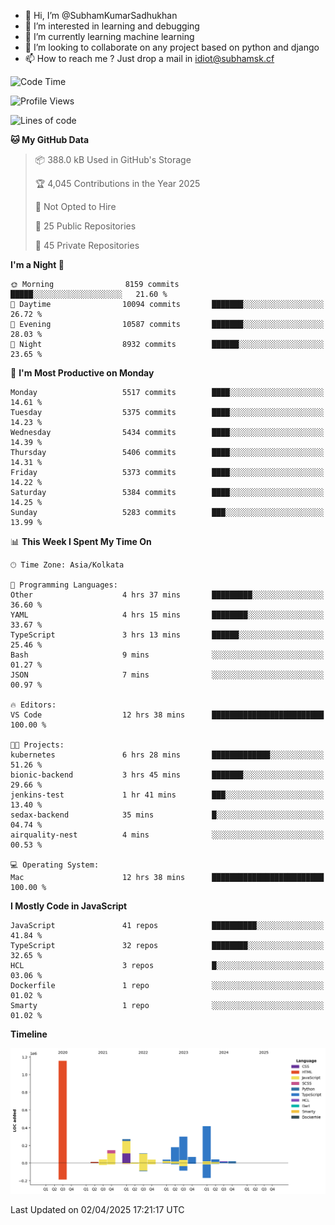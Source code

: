 - 👋 Hi, I’m @SubhamKumarSadhukhan
- 👀 I’m interested in learning and debugging
- 🌱 I’m currently learning machine learning
- 💞️ I’m looking to collaborate on any project based on python and django
- 📫 How to reach me ?
      Just drop a mail in idiot@subhamsk.cf

<!---
SubhamKumarSadhukhan/SubhamKumarSadhukhan is a ✨ special ✨ repository because its `README.md` (this file) appears on your GitHub profile.
You can click the Preview link to take a look at your changes.
--->


<!--START_SECTION:waka-->
![Code Time](http://img.shields.io/badge/Code%20Time-2%2C817%20hrs%2033%20mins-blue)

![Profile Views](http://img.shields.io/badge/Profile%20Views-0-blue)

![Lines of code](https://img.shields.io/badge/From%20Hello%20World%20I%27ve%20Written-2.8%20million%20lines%20of%20code-blue)

**🐱 My GitHub Data** 

> 📦 388.0 kB Used in GitHub's Storage 
 > 
> 🏆 4,045 Contributions in the Year 2025
 > 
> 🚫 Not Opted to Hire
 > 
> 📜 25 Public Repositories 
 > 
> 🔑 45 Private Repositories 
 > 
**I'm a Night 🦉** 

```text
🌞 Morning                8159 commits        █████░░░░░░░░░░░░░░░░░░░░   21.60 % 
🌆 Daytime                10094 commits       ███████░░░░░░░░░░░░░░░░░░   26.72 % 
🌃 Evening                10587 commits       ███████░░░░░░░░░░░░░░░░░░   28.03 % 
🌙 Night                  8932 commits        ██████░░░░░░░░░░░░░░░░░░░   23.65 % 
```
📅 **I'm Most Productive on Monday** 

```text
Monday                   5517 commits        ████░░░░░░░░░░░░░░░░░░░░░   14.61 % 
Tuesday                  5375 commits        ████░░░░░░░░░░░░░░░░░░░░░   14.23 % 
Wednesday                5434 commits        ████░░░░░░░░░░░░░░░░░░░░░   14.39 % 
Thursday                 5406 commits        ████░░░░░░░░░░░░░░░░░░░░░   14.31 % 
Friday                   5373 commits        ████░░░░░░░░░░░░░░░░░░░░░   14.22 % 
Saturday                 5384 commits        ████░░░░░░░░░░░░░░░░░░░░░   14.25 % 
Sunday                   5283 commits        ███░░░░░░░░░░░░░░░░░░░░░░   13.99 % 
```


📊 **This Week I Spent My Time On** 

```text
🕑︎ Time Zone: Asia/Kolkata

💬 Programming Languages: 
Other                    4 hrs 37 mins       █████████░░░░░░░░░░░░░░░░   36.60 % 
YAML                     4 hrs 15 mins       ████████░░░░░░░░░░░░░░░░░   33.67 % 
TypeScript               3 hrs 13 mins       ██████░░░░░░░░░░░░░░░░░░░   25.46 % 
Bash                     9 mins              ░░░░░░░░░░░░░░░░░░░░░░░░░   01.27 % 
JSON                     7 mins              ░░░░░░░░░░░░░░░░░░░░░░░░░   00.97 % 

🔥 Editors: 
VS Code                  12 hrs 38 mins      █████████████████████████   100.00 % 

🐱‍💻 Projects: 
kubernetes               6 hrs 28 mins       █████████████░░░░░░░░░░░░   51.26 % 
bionic-backend           3 hrs 45 mins       ███████░░░░░░░░░░░░░░░░░░   29.66 % 
jenkins-test             1 hr 41 mins        ███░░░░░░░░░░░░░░░░░░░░░░   13.40 % 
sedax-backend            35 mins             █░░░░░░░░░░░░░░░░░░░░░░░░   04.74 % 
airquality-nest          4 mins              ░░░░░░░░░░░░░░░░░░░░░░░░░   00.53 % 

💻 Operating System: 
Mac                      12 hrs 38 mins      █████████████████████████   100.00 % 
```

**I Mostly Code in JavaScript** 

```text
JavaScript               41 repos            ██████████░░░░░░░░░░░░░░░   41.84 % 
TypeScript               32 repos            ████████░░░░░░░░░░░░░░░░░   32.65 % 
HCL                      3 repos             █░░░░░░░░░░░░░░░░░░░░░░░░   03.06 % 
Dockerfile               1 repo              ░░░░░░░░░░░░░░░░░░░░░░░░░   01.02 % 
Smarty                   1 repo              ░░░░░░░░░░░░░░░░░░░░░░░░░   01.02 % 
```



**Timeline**

![Lines of Code chart](https://raw.githubusercontent.com/SubhamKumarSadhukhan/SubhamKumarSadhukhan/main/assets/bar_graph.png)


 Last Updated on 02/04/2025 17:21:17 UTC
<!--END_SECTION:waka-->
